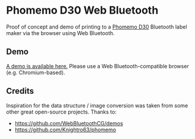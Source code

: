 # Phomemo D30 Web Bluetooth

Proof of concept and demo of printing to a [Phomemo D30](https://www.amazon.com/dp/B08HV3MPFD) Bluetooth label maker via the browser using Web Bluetooth.

## Demo

[A demo is available here.](https://odensc.github.io/phomemo-d30-web-bluetooth) Please use a Web Bluetooth-compatible browser (e.g. Chromium-based).

## Credits

Inspiration for the data structure / image conversion was taken from some other great open-source projects. Thanks to:

- https://github.com/WebBluetoothCG/demos
- https://github.com/Knightro63/phomemo
